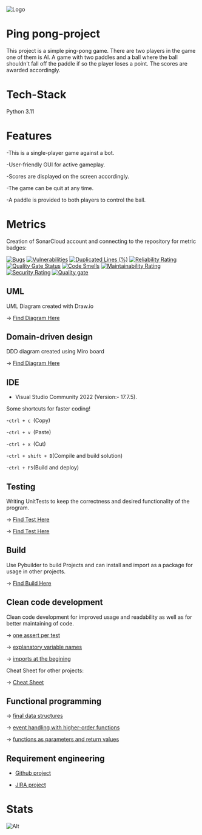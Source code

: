 ![Logo](https://i.pinimg.com/1200x/2c/d2/44/2cd244d545e8ce5c263bf5ba90ff7f79.jpg)

# Ping pong-project
This project is a simple ping-pong game.
There are two players in the game one of them is AI.
A game with two paddles and a ball where the ball shouldn't fall off the paddle if so the player loses a point.
The scores are awarded accordingly.

# Tech-Stack
Python 3.11

# Features
-This is a single-player game against a bot.

-User-friendly GUI for active gameplay.

-Scores are displayed on the screen accordingly.

-The game can be quit at any time.

-A paddle is provided to both players to control the ball.

# Metrics

Creation of SonarCloud account and connecting to the repository for metric badges:

[![Bugs](https://sonarcloud.io/api/project_badges/measure?project=Pradyumna2098_pingpong-project&metric=bugs)](https://sonarcloud.io/summary/new_code?id=Pradyumna2098_pingpong-project)
[![Vulnerabilities](https://sonarcloud.io/api/project_badges/measure?project=Pradyumna2098_pingpong-project&metric=vulnerabilities)](https://sonarcloud.io/summary/new_code?id=Pradyumna2098_pingpong-project)
[![Duplicated Lines (%)](https://sonarcloud.io/api/project_badges/measure?project=Pradyumna2098_pingpong-project&metric=duplicated_lines_density)](https://sonarcloud.io/summary/new_code?id=Pradyumna2098_pingpong-project)
[![Reliability Rating](https://sonarcloud.io/api/project_badges/measure?project=Pradyumna2098_pingpong-project&metric=reliability_rating)](https://sonarcloud.io/summary/new_code?id=Pradyumna2098_pingpong-project)
[![Quality Gate Status](https://sonarcloud.io/api/project_badges/measure?project=Pradyumna2098_pingpong-project&metric=alert_status)](https://sonarcloud.io/summary/new_code?id=Pradyumna2098_pingpong-project)
[![Code Smells](https://sonarcloud.io/api/project_badges/measure?project=Pradyumna2098_pingpong-project&metric=code_smells)](https://sonarcloud.io/summary/new_code?id=Pradyumna2098_pingpong-project)
[![Maintainability Rating](https://sonarcloud.io/api/project_badges/measure?project=Pradyumna2098_pingpong-project&metric=sqale_rating)](https://sonarcloud.io/summary/new_code?id=Pradyumna2098_pingpong-project)
[![Security Rating](https://sonarcloud.io/api/project_badges/measure?project=Pradyumna2098_pingpong-project&metric=security_rating)](https://sonarcloud.io/summary/new_code?id=Pradyumna2098_pingpong-project)
[![Quality gate](https://sonarcloud.io/api/project_badges/quality_gate?project=Pradyumna2098_pingpong-project)](https://sonarcloud.io/summary/new_code?id=Pradyumna2098_pingpong-project)

## UML

UML Diagram created with Draw.io

&rarr; [Find Diagram Here](https://github.com/Pradyumna2098/pingpong-project/tree/main/UML)

## Domain-driven design

DDD diagram created using Miro board

&rarr; [Find Diagram Here](https://github.com/Pradyumna2098/pingpong-project/tree/main/DDD)

## IDE

 - Visual Studio Community 2022 (Version:- 17.7.5).
   
Some shortcuts for faster coding!

-```ctrl + c ```(Copy)

-```ctrl + v ```(Paste)

-```ctrl + x ```(Cut)

-```ctrl + shift + B```(Compile and build solution)

-```ctrl + F5```(Build and deploy)

## Testing

Writing UnitTests to keep the correctness and desired functionality of the program.

&rarr; [Find Test Here](https://github.com/Pradyumna2098/pingpong-project/blob/main/test.py)

&rarr; [Find Test Here](https://github.com/Pradyumna2098/pingpong-project/blob/main/test2.py)

## Build

Use Pybuilder to build Projects and can install and import as a package for usage in other projects.

&rarr; [Find Build Here](https://github.com/Pradyumna2098/pingpong-project/blob/main/build.py)

## Clean code development

Clean code development for improved usage and readability as well as for better maintaining of code.

&rarr; [one assert per test](https://github.com/Pradyumna2098/pingpong-project/blob/main/test.py#L25)

&rarr; [explanatory variable names](https://github.com/Pradyumna2098/pingpong-project/blob/main/game.py#L20)

&rarr; [imports at the begining](https://github.com/Pradyumna2098/pingpong-project/blob/main/build.py#L1)

Cheat Sheet for other projects:

&rarr; [Cheat Sheet](https://github.com/Pradyumna2098/pingpong-project/blob/main/cheat%20sheet.txt)

## Functional programming

&rarr; [final data structures](https://github.com/Pradyumna2098/pingpong-project/blob/main/game.py#L16)

&rarr; [event handling with higher-order functions](https://github.com/Pradyumna2098/pingpong-project/blob/main/game.py#L32)

&rarr; [functions as parameters and return values](https://github.com/Pradyumna2098/pingpong-project/blob/main/test2.py#L49)

## Requirement engineering

- [Github project](https://github.com/users/Pradyumna2098/projects/4)

- [JIRA project](https://pradyumnaswara.atlassian.net/jira/software/projects/PINGPONG/boards/1)

# Stats
![Alt](https://repobeats.axiom.co/api/embed/b559d2e40001492d162da609caa0a9dcfd1b832c.svg "Repobeats analytics image")
